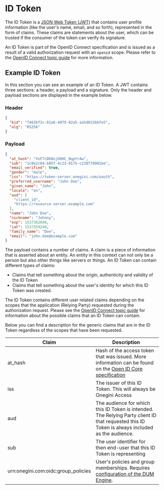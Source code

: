 # ID Token

The ID Token is a [JSON Web Token (JWT)](https://tools.ietf.org/html/rfc7519) that contains user profile information (like the user's name, email, and so forth), represented in the form of claims. These claims are statements about the user, which can be trusted if the consumer of the token can verify its signature.

An ID Token is part of the OpenID Connect specification and is issued as a result of a valid authorization request with an `openid` scope. Please refer to the [OpenID Connect topic guide](../oidc/index.md) for more information.

## Example ID Token

In this section you can see an example of an ID Token. A JWT contains three sections: a header, a payload and a signature. Only the header and payload sections are displayed in the example below.

### Header

```json
{
  "kid": "f463bf2c-81a6-4979-82a5-aa5d032b6fe5",
  "alg": "RS256"
}
```

### Payload

```json
{
  "at_hash": "VoF7cDD8ojOOHC_0qpYrAw",
  "sub": "1c0e2c84-b05f-4c23-9175-c238f70901be",
  "email_verified": true,
  "gender": "male",
  "iss": "https://token-server.onegini.com/oauth",
  "preferred_username": "John Doe",
  "given_name": "John",
  "locale": "en",
  "aud": [
    "client_id",
    "https://resource-server.example.com"
  ],
  "name": "John Doe",
  "nickname": "Johnny",
  "exp": 1537362840,
  "iat": 1537359240,
  "family_name": "Doe",
  "email": "john.doe@example.com"
}
```

The payload contains a number of claims. A claim is a piece of information that is asserted about an entity. An entity in this context can not only be a person but also other things like servers or things. An ID Token can contain different types of claims:

- Claims that tell something about the origin, authenticity and validity of the ID Token
- Claims that tell something about the user's identity for which this ID Token was created.

The ID Token contains different user related claims depending on the scopes that the application (Relying Party) requested during the authorization request. Please see the [OpenID Connect topic guide](../oidc/overview/overview.md) for information about the possible claims that an ID Token can contain.

Below you can find a description for the generic claims that are in the ID Token regardless of the scopes that have been requested.

| Claim   | Description
|---------|------------
| at_hash | Hash of the access token that was issued. More information can be found on the [Open ID Core specification](https://openid.net/specs/openid-connect-core-1_0.html#CodeIDToken)
| iss     | The issuer of this ID Token. This will always be Onegini Access
| aud     | The audience for which this ID Token is intended. The Relying Party client ID that requested this ID Token is always included as the audience.
| sub     | The user identifier for then end-user that this ID Token is representing
| urn:onegini.com:oidc:group_policies | User's policies and group memberships. Requires [configuration of the DUM Engine](../../topics/dum-report/index.md).
